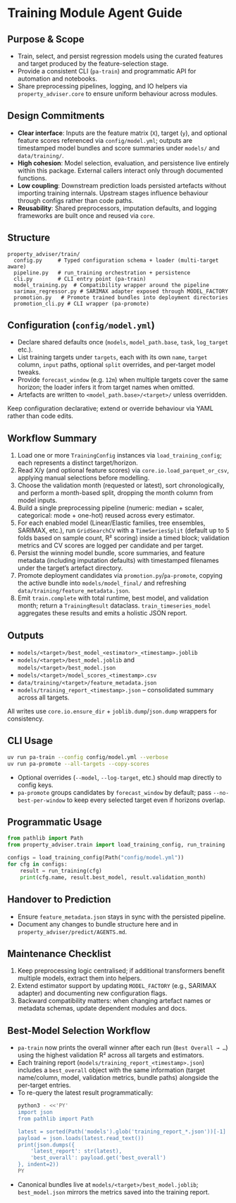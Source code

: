 # Training Module Agent Guide

## Purpose & Scope
- Train, select, and persist regression models using the curated features and target produced by the feature-selection stage.
- Provide a consistent CLI (`pa-train`) and programmatic API for automation and notebooks.
- Share preprocessing pipelines, logging, and IO helpers via `property_adviser.core` to ensure uniform behaviour across modules.

## Design Commitments
- **Clear interface**: Inputs are the feature matrix (`X`), target (`y`), and optional feature scores referenced via `config/model.yml`; outputs are timestamped model bundles and score summaries under `models/` and `data/training/`.
- **High cohesion**: Model selection, evaluation, and persistence live entirely within this package. External callers interact only through documented functions.
- **Low coupling**: Downstream prediction loads persisted artefacts without importing training internals. Upstream stages influence behaviour through configs rather than code paths.
- **Reusability**: Shared preprocessors, imputation defaults, and logging frameworks are built once and reused via `core`.

## Structure
```
property_adviser/train/
  config.py     # Typed configuration schema + loader (multi-target aware)
  pipeline.py   # run_training orchestration + persistence
  cli.py        # CLI entry point (pa-train)
  model_training.py  # Compatibility wrapper around the pipeline
  sarimax_regressor.py # SARIMAX adapter exposed through MODEL_FACTORY
  promotion.py   # Promote trained bundles into deployment directories
  promotion_cli.py # CLI wrapper (pa-promote)
```

## Configuration (`config/model.yml`)
- Declare shared defaults once (`models`, `model_path.base`, `task`, `log_target` etc.).
- List training targets under `targets`, each with its own `name`, `target` column, `input` paths, optional `split` overrides, and per-target model tweaks.
- Provide `forecast_window` (e.g. `12m`) when multiple targets cover the same horizon; the loader infers it from target names when omitted.
- Artefacts are written to `<model_path.base>/<target>/` unless overridden.

Keep configuration declarative; extend or override behaviour via YAML rather than code edits.

## Workflow Summary
1. Load one or more `TrainingConfig` instances via `load_training_config`; each represents a distinct target/horizon.
2. Read X/y (and optional feature scores) via `core.io.load_parquet_or_csv`, applying manual selections before modelling.
3. Choose the validation month (requested or latest), sort chronologically, and perform a month-based split, dropping the month column from model inputs.
4. Build a single preprocessing pipeline (numeric: median + scaler, categorical: mode + one-hot) reused across every estimator.
5. For each enabled model (Linear/Elastic families, tree ensembles, SARIMAX, etc.), run `GridSearchCV` with a `TimeSeriesSplit` (default up to 5 folds based on sample count, R² scoring) inside a timed block; validation metrics and CV scores are logged per candidate and per target.
6. Persist the winning model bundle, score summaries, and feature metadata (including imputation defaults) with timestamped filenames under the target’s artefact directory.
7. Promote deployment candidates via `promotion.py`/`pa-promote`, copying the active bundle into `models/model_final/` and refreshing `data/training/feature_metadata.json`.
8. Emit `train.complete` with total runtime, best model, and validation month; return a `TrainingResult` dataclass. `train_timeseries_model` aggregates these results and emits a holistic JSON report.

## Outputs
- `models/<target>/best_model_<estimator>_<timestamp>.joblib`
- `models/<target>/best_model.joblib` and `models/<target>/best_model.json`
- `models/<target>/model_scores_<timestamp>.csv`
- `data/training/<target>/feature_metadata.json`
- `models/training_report_<timestamp>.json` – consolidated summary across all targets.

All writes use `core.io.ensure_dir` + `joblib.dump`/`json.dump` wrappers for consistency.

## CLI Usage
```bash
uv run pa-train --config config/model.yml --verbose
uv run pa-promote --all-targets --copy-scores
```
- Optional overrides (`--model`, `--log-target`, etc.) should map directly to config keys.
- `pa-promote` groups candidates by `forecast_window` by default; pass `--no-best-per-window` to keep every selected target even if horizons overlap.

## Programmatic Usage
```python
from pathlib import Path
from property_adviser.train import load_training_config, run_training

configs = load_training_config(Path("config/model.yml"))
for cfg in configs:
    result = run_training(cfg)
    print(cfg.name, result.best_model, result.validation_month)
```

## Handover to Prediction
- Ensure `feature_metadata.json` stays in sync with the persisted pipeline.
- Document any changes to bundle structure here and in `property_adviser/predict/AGENTS.md`.

## Maintenance Checklist
1. Keep preprocessing logic centralised; if additional transformers benefit multiple models, extract them into helpers.
2. Extend estimator support by updating `MODEL_FACTORY` (e.g., SARIMAX adapter) and documenting new configuration flags.
3. Backward compatibility matters: when changing artefact names or metadata schemas, update dependent modules and docs.

## Best-Model Selection Workflow
- `pa-train` now prints the overall winner after each run (`Best Overall → …`) using the highest validation R² across all targets and estimators.
- Each training report (`models/training_report_<timestamp>.json`) includes a `best_overall` object with the same information (target name/column, model, validation metrics, bundle paths) alongside the per-target entries.
- To re-query the latest result programmatically:
  ```bash
  python3 - <<'PY'
  import json
  from pathlib import Path

  latest = sorted(Path('models').glob('training_report_*.json'))[-1]
  payload = json.loads(latest.read_text())
  print(json.dumps({
      'latest_report': str(latest),
      'best_overall': payload.get('best_overall')
  }, indent=2))
  PY
  ```
- Canonical bundles live at `models/<target>/best_model.joblib`; `best_model.json` mirrors the metrics saved into the training report.
